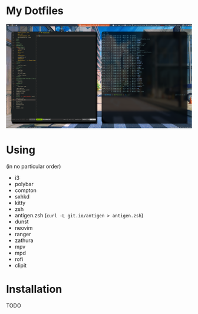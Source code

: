 # My Dotfiles

![screenshot](images/screenshot.png "Screenshot")

# Using

(in no particular order)

- i3
- polybar
- compton
- sxhkd
- kitty
- zsh
- antigen.zsh (`curl -L git.io/antigen > antigen.zsh`)
- dunst
- neovim
- ranger
- zathura
- mpv
- mpd
- rofi
- clipit

# Installation
TODO
